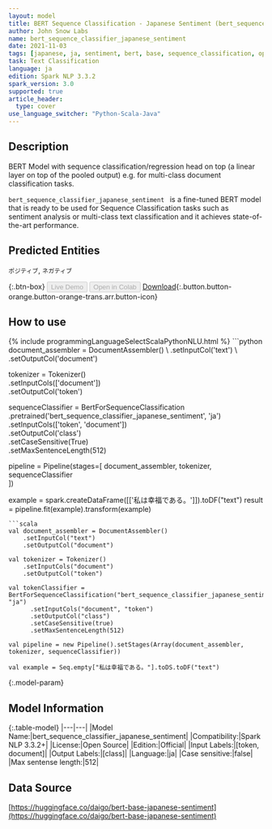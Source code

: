 ```yaml
---
layout: model
title: BERT Sequence Classification - Japanese Sentiment (bert_sequence_classifier_japanese_sentiment)
author: John Snow Labs
name: bert_sequence_classifier_japanese_sentiment
date: 2021-11-03
tags: [japanese, ja, sentiment, bert, base, sequence_classification, open_source]
task: Text Classification
language: ja
edition: Spark NLP 3.3.2
spark_version: 3.0
supported: true
article_header:
  type: cover
use_language_switcher: "Python-Scala-Java"
---
```


## Description

BERT Model with sequence classification/regression head on top (a linear layer on top of the pooled output) e.g. for multi-class document classification tasks.

`bert_sequence_classifier_japanese_sentiment ` is a fine-tuned BERT model that is ready to be used for Sequence Classification tasks such as sentiment analysis or multi-class text classification and it achieves state-of-the-art performance.

## Predicted Entities

`ポジティブ`, `ネガティブ`

{:.btn-box}
<button class="button button-orange" disabled>Live Demo</button>
<button class="button button-orange" disabled>Open in Colab</button>
[Download](https://s3.amazonaws.com/auxdata.johnsnowlabs.com/public/models/bert_sequence_classifier_japanese_sentiment_ja_3.3.2_3.0_1635934187356.zip){:.button.button-orange.button-orange-trans.arr.button-icon}

## How to use



<div class="tabs-box" markdown="1">
{% include programmingLanguageSelectScalaPythonNLU.html %}
```python
document_assembler = DocumentAssembler() \
    .setInputCol('text') \
    .setOutputCol('document')

tokenizer = Tokenizer() \
    .setInputCols(['document']) \
    .setOutputCol('token')

sequenceClassifier = BertForSequenceClassification \
      .pretrained('bert_sequence_classifier_japanese_sentiment', 'ja') \
      .setInputCols(['token', 'document']) \
      .setOutputCol('class') \
      .setCaseSensitive(True) \
      .setMaxSentenceLength(512)

pipeline = Pipeline(stages=[
    document_assembler, 
    tokenizer,
    sequenceClassifier    
])

example = spark.createDataFrame([['私は幸福である。']]).toDF("text")
result = pipeline.fit(example).transform(example)
```
```scala
val document_assembler = DocumentAssembler() 
    .setInputCol("text") 
    .setOutputCol("document")

val tokenizer = Tokenizer() 
    .setInputCols("document") 
    .setOutputCol("token")

val tokenClassifier = BertForSequenceClassification("bert_sequence_classifier_japanese_sentiment", "ja")
      .setInputCols("document", "token")
      .setOutputCol("class")
      .setCaseSensitive(true)
      .setMaxSentenceLength(512)

val pipeline = new Pipeline().setStages(Array(document_assembler, tokenizer, sequenceClassifier))

val example = Seq.empty["私は幸福である。"].toDS.toDF("text")
```
</div>

{:.model-param}
## Model Information

{:.table-model}
|---|---|
|Model Name:|bert_sequence_classifier_japanese_sentiment|
|Compatibility:|Spark NLP 3.3.2+|
|License:|Open Source|
|Edition:|Official|
|Input Labels:|[token, document]|
|Output Labels:|[class]|
|Language:|ja|
|Case sensitive:|false|
|Max sentense length:|512|

## Data Source

[https://huggingface.co/daigo/bert-base-japanese-sentiment](https://huggingface.co/daigo/bert-base-japanese-sentiment)